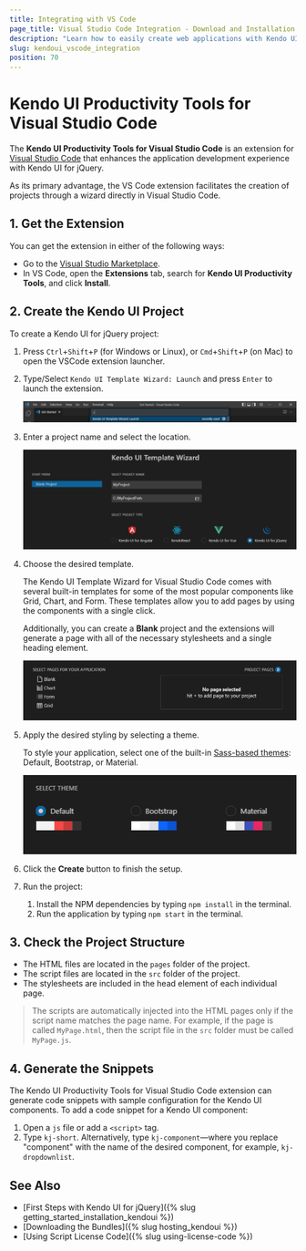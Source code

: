 ```yaml
---
title: Integrating with VS Code
page_title: Visual Studio Code Integration - Download and Installation 
description: "Learn how to easily create web applications with Kendo UI for jQuery in Visual Studio Code."
slug: kendoui_vscode_integration
position: 70
---
```


# Kendo UI Productivity Tools for Visual Studio Code

The **Kendo UI Productivity Tools for Visual Studio Code** is an extension for <a href="https://code.visualstudio.com/" target="_blank">Visual Studio Code</a> that enhances the application development experience with Kendo UI for jQuery.

As its primary advantage, the VS Code extension facilitates the creation of projects through a wizard directly in Visual Studio Code.

## 1. Get the Extension

You can get the extension in either of the following ways:

* Go to the [Visual Studio Marketplace](https://marketplace.visualstudio.com/items?itemName=KendoUI.kendotemplatewizard).
* In VS Code, open the **Extensions** tab, search for **Kendo UI Productivity Tools**, and click **Install**.

## 2. Create the Kendo UI Project

To create a Kendo UI for jQuery project:

1. Press `Ctrl`+`Shift`+`P` (for Windows or Linux), or `Cmd`+`Shift`+`P` (on Mac) to open the VSCode extension launcher.
1. Type/Select `Kendo UI Template Wizard: Launch` and press `Enter` to launch the extension.

    ![Kendo UI for jQuery Launch Kendo UI Template Extension](../../images/launch-extension.png)

1. Enter a project name and select the location.

    ![Kendo UI for jQuery Choose Project Location](../../images/create-project-jq.png)

1. Choose the desired template.

   The Kendo UI Template Wizard for Visual Studio Code comes with several built-in templates for some of the most popular components like Grid, Chart, and Form. These templates allow you to add pages by using the components with a single click. 
   
   Additionally, you can create a **Blank** project and the extensions will generate a page with all of the necessary stylesheets and a single heading element.
   
   ![Kendo UI for jQuery choose pages in Kendo UI for jQuery project](../../images/vscode-wizard-select-pages.png)

1. Apply the desired styling by selecting a theme.

   To style your application, select one of the built-in [Sass-based themes](https://docs.telerik.com/kendo-ui/styles-and-layout/sass-themes): Default, Bootstrap, or Material.
   
   ![Kendo UI for jQuery choose theme](../../images/vscode-wizard-select-theme.png)

1. Click the **Create** button to finish the setup.

1. Run the project:

   1. Install the NPM dependencies by typing `npm install` in the terminal.
   1. Run the application by typing `npm start` in the terminal.

## 3. Check the Project Structure

* The HTML files are located in the `pages` folder of the project. 
* The script files are located in the `src` folder of the project.
* The stylesheets are included in the head element of each individual page.

>The scripts are automatically injected into the HTML pages only if the script name matches the page name. For example, if the page is called `MyPage.html`, then the script file in the `src` folder must be called `MyPage.js`.

## 4. Generate the Snippets

The Kendo UI Productivity Tools for Visual Studio Code extension can generate code snippets with sample configuration for the Kendo UI components. To add a code snippet for a Kendo UI component:

1. Open a `js` file or add a `<script>` tag.
1. Type `kj-short`. Alternatively, type `kj-component`&mdash;where you replace "component" with the name of the desired component, for example, `kj-dropdownlist`.


## See Also

* [First Steps with Kendo UI for jQuery]({% slug getting_started_installation_kendoui %})
* [Downloading the Bundles]({% slug hosting_kendoui %})
* [Using Script License Code]({% slug using-license-code %})
